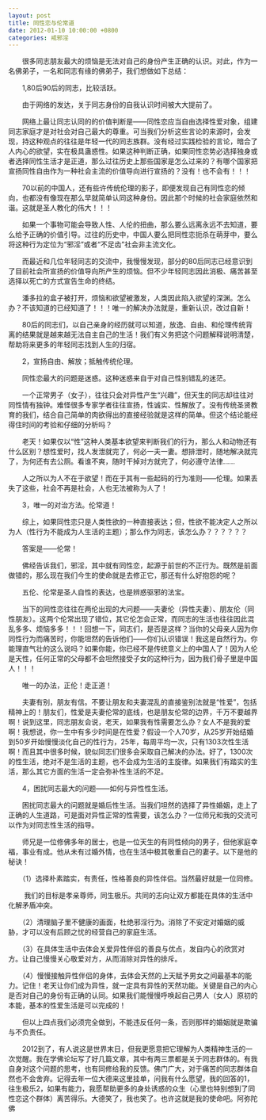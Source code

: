 ```yaml
---
layout: post
title: 同性恋与伦常道
date: 2012-01-10 10:00:00 +0800
categories: 戒邪淫
---
```


　　很多同志朋友最大的烦恼是无法对自己的身份产生正确的认识。对此，作为一名佛弟子，一名和同志有缘的佛弟子，我们想做如下总结：
　　1,80后90后的同志，比较活跃。
　　由于网络的发达，关于同志身份的自我认识时间被大大提前了。
　　网络上最让同志认同的的价值判断是——同性恋应当自由选择性爱对象，组建同志家庭才是对社会对自己最大的尊重。可当我们分析这些言论的来源时，会发现，持这种观点的往往是年轻一代的同志族群。没有经过实践检验的言论，暗合了人内心的欲望，实在极具蛊惑性。如果这种判断正确，如果同性恋势必选择独身或者选择同性生活才是正道，那么过往历史上那些国家是怎么过来的？有哪个国家把宣扬同性自由作为一种社会主流的价值导向进行宣扬的？没有！也不会有！！！
　　70以前的中国人，还有些许传统伦理的影子，即便发现自己有同性恋的倾向，也都没有像现在那么早就简单认同这种身份。因此那个时候的社会家庭依然和谐。这就是圣人教化的伟大！！！
　　如果一个事物可能会导致人性、人伦的扭曲，那么要么远离永远不去知道，要么给予正确的价值引导。过往的历史中，中国人要么把同性恋扼杀在萌芽中，要么将这种行为定位为“邪淫”或者“不足齿”社会非主流文化。
　　而最近和几位年轻同志的交流中，我慢慢发现，部分的80后同志已经意识到了目前社会所宣扬的价值导向所产生的烦恼。但不少年轻同志因此消极、痛苦甚至选择以死亡的方式宣告生命的终结。
　　潘多拉的盒子被打开，烦恼和欲望被激发，人类因此陷入欲望的深渊。怎么办？不该知道的已经知道了！！！唯一的解决办法就是，重新认识，改过自新！
　　80后的同志们，以自己亲身的经历就可以知道，放逸、自由、和伦理传统背离的结果就是越来越无法自主自己的生活！我们有义务把这个问题解释说明清楚，帮助将来更多的年轻同志找到人生的归宿。
　　2，宣扬自由、解放；抵触传统伦理。
　　同性恋最大的问题是迷惑。这种迷惑来自于对自己性别错乱的迷茫。
　　一个正常男子（女子），往往只会对异性产生“兴趣”，但天生的同志却往往对同性情有独钟。难怪很多专家学者往往宣扬，性诚实、性解放了。没有传统圣贤教育的我们，结合自己简单的肉欲得出的直接经验就是这样的简单。但这个结论能经得住时间的考验和仔细的分析吗？
　　老天！如果仅以“性”这种人类基本欲望来判断我们的行为，那么人和动物还有什么区别？想性爱时，找人发泄就完了，何必一夫一妻。想排泄时，随地解决就完了，为何还有去公厕。看谁不爽，随时干掉对方就完了，何必遵守法律……
　　人之所以为人不在于欲望！而在于其有一些起码的行为准则——伦理。如果丢失了这些，社会不再是社会，人也无法被称为人了！
　　3，唯一的对治方法。伦常道！
　　综上，如果同性恋只是人类性欲的一种直接表达；但，性欲不能决定人之所以为人（性行为不能成为人生活的主题）；那么作为同志，该怎么办？？？？？？
　　答案是——伦常！
　　佛经告诉我们，邪淫，其中就有同性恋，起源于前世的不正行为。既然是前面做错的，那么现在我们今生的使命就是去修正它，那还有什么好抱怨的呢？
　　五伦、伦常是圣人自性的表达，也是辨惑驱邪的法宝。
　　当下的同性恋往往在两伦出现的大问题——夫妻伦（异性夫妻）、朋友伦（同性朋友）。这两个伦常出现了错位，其它伦怎会正常，而同志的生活也往往因此混乱多多、烦恼多多！！！回想一下，同志们，是否是这样？当你的父母亲人因为你同性行为而痛苦时，你能坦然的告诉他们——你们认识错误！我这是自然行为。你能理直气壮的这么说吗？如果你能，你已经不是传统意义上的中国人了！因为人伦是天性，任何正常的父母都不会坦然接受子女的这种行为，因为我们骨子里是中国人！！！
　　唯一的办法，正伦！走正道！
　　夫妻有别，朋友有信。不要让朋友和夫妻混乱的直接鉴别法就是“性爱”，包括精神上的！朋友们，性爱是夫妻伦常的底线，也是朋友伦常的边界，千万不要越界啊！说到这里，同志朋友会说，老天，如果我有性需要怎么办？女人不是我的爱啊！我想说，你一生中有多少时间是在性爱？假设一个人70岁，从25岁开始结婚到50岁开始慢慢淡化自己的性行为，25年，每周平均一次，只有1303次性生活啊！而且其中很多时候，貌似同志们很多会采取自己解决的办法。好了，1300次的性生活，绝对不是生活的主题，也不会成为生活的主旋律。如果我们有踏实的生活，那么其它方面的生活一定会弥补性生活的不足。
　　4，困扰同志最大的问题——如何与异性性生活。
　　困扰同志最大的问题就是婚后性生活。当我们坦然的选择了异性婚姻，走上了正确的人生道路，可是面对异性正常的性需要，该怎么办？一位师兄和我的交流可以作为对同志性生活的指导。
　　师兄是一位修佛多年的居士，也是一位天生的有同性倾向的男子，但他家庭幸福，事业有成。他从未有过婚外情，也在生活中极其敬重自己的妻子。以下是他的秘诀！
　　（1）选择朴素踏实，有责任，性格善良的异性伴侣。当然最好就是一位同修。
　　 我们的目标是孝亲尊师，同生极乐。共同的志向让双方都能在具体的生活中化解矛盾冲突。
　　（2）清理脑子里不健康的画面，杜绝邪淫行为。消除了不安定对婚姻的威胁，才可以没有后顾之忧的经营自己的家庭生活。
　　（3）在具体生活中去体会关爱异性伴侣的善良与优点，发自内心的欣赏对方。让自己慢慢关心敬爱对方，从而消除对异性的排斥。
　　（4）慢慢接触异性伴侣的身体，去体会天然的上天赋予男女之间最基本的能力。记住！老天让你们成为异性，就一定具有异性的天然功能。关键是自己的内心是否对自己的身份有正确的认同。如果我们能慢慢呼唤起自己男人（女人）原初的本能，基本的性爱生活是可以完成的！
　　但以上四点我们必须完全做到，不能违反任何一条，否则那样的婚姻就是欺骗与不负责任。
　　2012到了，有人说这是世界末日，但我更愿意把它理解为人类精神生活的一次觉醒。我在学佛论坛写了好几篇文章，其中有两三票都是关于同志群体的。有我自身对这个问题的思考，也有同修给我的反馈。佛门广大，对于痛苦的同志群体自然也不会舍弃。记得去年一位大德来这里挂单，问我有什么愿望，我的回答的1，往生极乐2，如果有能力，我愿帮助更多的身处诱惑的众生（心里也特别想到了同性恋这个群体）离苦得乐。大德笑了，我也笑了。也许这就是我的使命吧。阿弥陀佛